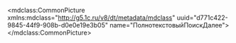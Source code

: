 <?xml version="1.0" encoding="UTF-8"?>
<mdclass:CommonPicture xmlns:mdclass="http://g5.1c.ru/v8/dt/metadata/mdclass" uuid="d771c422-9845-44f9-908b-d0e0e19e3b05" name="ПолнотекстовыйПоискДалее">
  <synonym key="ru" value="Полнотекстовый поиск далее"/>
</mdclass:CommonPicture>
